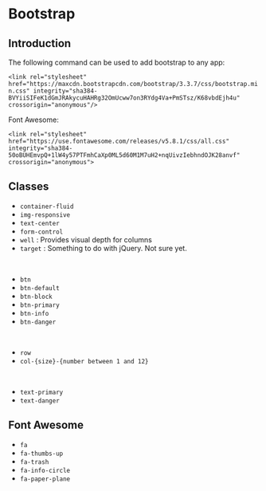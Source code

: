 # Bootstrap

## Introduction

The following command can be used to add bootstrap to any app:

`<link rel="stylesheet" href="https://maxcdn.bootstrapcdn.com/bootstrap/3.3.7/css/bootstrap.min.css" integrity="sha384-BVYiiSIFeK1dGmJRAkycuHAHRg32OmUcww7on3RYdg4Va+PmSTsz/K68vbdEjh4u" crossorigin="anonymous"/>`

Font Awesome:

`<link rel="stylesheet" href="https://use.fontawesome.com/releases/v5.8.1/css/all.css" integrity="sha384-50oBUHEmvpQ+1lW4y57PTFmhCaXp0ML5d60M1M7uH2+nqUivzIebhndOJK28anvf" crossorigin="anonymous">`

## Classes

- `container-fluid`
- `img-responsive`
- `text-center`
- `form-control`
- `well` : Provides visual depth for columns
- `target` : Something to do with jQuery. Not sure yet.

<br/>

- `btn`
- `btn-default`
- `btn-block`
- `btn-primary`
- `btn-info`
- `btn-danger`

<br/>

- `row`
- `col-{size}-{number between 1 and 12}`

<br/>

- `text-primary`
- `text-danger`


## Font Awesome

- `fa`
- `fa-thumbs-up`
- `fa-trash`
- `fa-info-circle`
- `fa-paper-plane`
